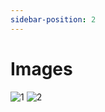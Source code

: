 ```yaml
---
sidebar-position: 2
---
```


# Images

![1](https://cdn.discordapp.com/attachments/1096568306669981716/1096568894497488996/image.png)
![2](https://cdn.discordapp.com/attachments/1096568306669981716/1096568894837235712/image.png)